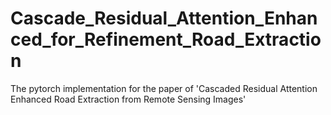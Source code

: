 # Cascade_Residual_Attention_Enhanced_for_Refinement_Road_Extraction
The pytorch implementation for the paper of 'Cascaded Residual Attention Enhanced Road Extraction from Remote Sensing Images'
